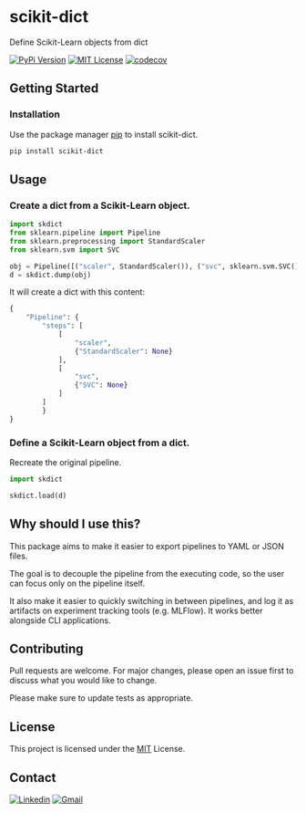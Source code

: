 # scikit-dict
Define Scikit-Learn objects from dict

[![PyPi Version](https://img.shields.io/pypi/v/scikit-dict.svg)](https://pypi.python.org/pypi/scikit-dict/)
[![MIT License](https://img.shields.io/github/license/matheusccouto/scikit-dict)](https://github.com/matheusccouto/scikit-dict/blob/master/LICENSE)
[![codecov](https://codecov.io/gh/matheusccouto/scikit-dict/branch/main/graph/badge.svg?token=jvukfL51k7)](https://app.codecov.io/gh/matheusccouto/scikit-dict/branch/main)

## Getting Started
### Installation
Use the package manager [pip](https://pip.pypa.io/en/stable/) to install scikit-dict.
```bash
pip install scikit-dict
```
## Usage
### Create a dict from a Scikit-Learn object.
```python
import skdict
from sklearn.pipeline import Pipeline
from sklearn.preprocessing import StandardScaler
from sklearn.svm import SVC

obj = Pipeline([("scaler", StandardScaler()), ("svc", sklearn.svm.SVC())])
d = skdict.dump(obj)
```
It will create a dict with this content:
```python
{
    "Pipeline": {
        "steps": [
            [
                "scaler",
                {"StandardScaler": None}
            ],
            [
                "svc",
                {"SVC": None}
            ]
        ]
        }
}
```

### Define a Scikit-Learn object from a dict.
Recreate the original pipeline.
```python
import skdict

skdict.load(d)
```

## Why should I use this?
This package aims to make it easier to export pipelines to YAML or JSON files.

The goal is to decouple the pipeline from the executing code, so the user can focus only on the pipeline itself.

It also make it easier to quickly switching in between pipelines, and log it as artifacts on experiment tracking tools (e.g. MLFlow). It works better alongside CLI applications.

## Contributing
Pull requests are welcome. For major changes, please open an issue first to discuss what you would like to change.

Please make sure to update tests as appropriate.

## License
This project is licensed under the [MIT](https://choosealicense.com/licenses/mit/) License.

## Contact

[![Linkedin](https://img.shields.io/badge/-matheusccouto-blue?style=flat-square&logo=Linkedin&logoColor=white&link=https://www.linkedin.com/in/matheusccouto/)](https://www.linkedin.com/in/matheusccouto/)
[![Gmail](https://img.shields.io/badge/-matheusccouto@gmail.com-006bed?style=flat-square&logo=Gmail&logoColor=white&link=mailto:matheusccouto@gmail.com)](mailto:matheusccouto@gmail.com)
